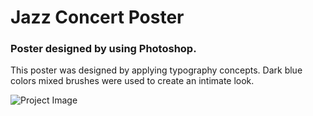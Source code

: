 # Jazz Concert Poster
### Poster designed by using Photoshop.

This poster was designed by applying typography concepts. 
Dark blue colors mixed brushes were used to create an intimate look.

![Project Image](https://github.com/MarianaSouza/JazzConcert_Poster_Photoshop/blob/master/jazzPoster.PNG)


